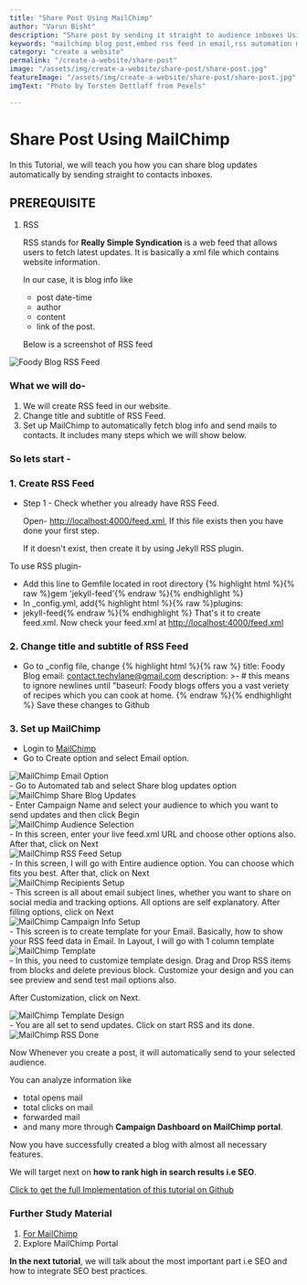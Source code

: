 ```yaml
---
title: "Share Post Using MailChimp"
author: "Varun Bisht"
description: "Share post by sending it straight to audience inboxes Using MailChimp"
keywords: "mailchimp blog post,embed rss feed in email,rss automation mailchimp,share blog updates mailchimp"
category: "create a website"
permalink: "/create-a-website/share-post"
image: "/assets/img/create-a-website/share-post/share-post.jpg"
featureImage: "/assets/img/create-a-website/share-post/share-post.jpg"
imgText: "Photo by Torsten Dettlaff from Pexels"

---
```

# Share Post Using MailChimp

In this Tutorial, we will teach you how you can share blog updates automatically by sending straight to contacts inboxes.

## PREREQUISITE

1. RSS

   RSS stands for **Really Simple Syndication** is a web feed that allows users to fetch latest updates.
It is basically a xml file which contains website information.

   In our case, it is blog info like
   - post date-time
   - author
   - content
   - link of the post.

   Below is a screenshot of RSS feed
<div class="imgCont">
  <img alt="Foody Blog RSS Feed" title="Foody Blog RSS Feed" src="/assets/img/create-a-website/share-post/foodyblog_rss_feed.png" />
</div>


### What we will do-

1. We will create RSS feed in our website.
2. Change title and subtitle of RSS Feed.
3. Set up MailChimp to automatically fetch blog info and send mails to contacts. It includes many steps which we will show below.


### So lets start -

### 1. Create RSS Feed
- Step 1 - Check whether you already have RSS Feed.

   Open- [http://localhost:4000/feed.xml](http://localhost:4000/feed.xml "http://localhost:4000/feed.xml"), If this file exists then you have done your first step.

   If it doesn't exist, then create it by using Jekyll RSS plugin.

To use RSS plugin-
   - Add this line to Gemfile located in root directory
   {% highlight html %}{% raw %}gem 'jekyll-feed'{% endraw %}{% endhighlight %}
   - In _config.yml, add{% highlight html %}{% raw %}plugins:
   - jekyll-feed{% endraw %}{% endhighlight %}
That's it to create feed.xml. Now check your feed.xml at [http://localhost:4000/feed.xml](http://localhost:4000/feed.xml "http://localhost:4000/feed.xml")
### 2. Change title and subtitle of RSS Feed
- Go to _config file, change
{% highlight html %}{% raw %}
title: Foody Blog
email: contact.techylane@gmail.com
description: >- # this means to ignore newlines until "baseurl:
  Foody blogs offers you a vast veriety of recipes which you can cook at home.
{% endraw %}{% endhighlight %}
Save these changes to Github
### 3. Set up MailChimp
- Login to [MailChimp](https://mailchimp.com "MailChimp")
- Go to Create option and select Email option.
<div class="imgCont">
  <img alt="MailChimp Email Option" title="MailChimp Email Option" src="/assets/img/create-a-website/share-post/mailchimp_email_option.png" />
</div>
- Go to Automated tab and select Share blog updates option
<div class="imgCont">
  <img alt="MailChimp Share Blog Updates" title="MailChimp Share Blog Updates" src="/assets/img/create-a-website/share-post/mailchimp_share_blog_updates.png" />
</div>
- Enter Campaign Name and select your audience to which you want to send updates and then click Begin
<div class="imgCont">
  <img alt="MailChimp Audience Selection" title="MailChimp Audience Selection" src="/assets/img/create-a-website/share-post/mailchimp_audience_selection.png" />
</div>
- In this screen, enter your live feed.xml URL and choose other options also.
After that, click on Next
<div class="imgCont">
  <img alt="MailChimp RSS Feed Setup" title="MailChimp RSS Feed Setup" src="/assets/img/create-a-website/share-post/mailchimp_rss_feed_setup.png" />
</div>
- In this screen, I will go with Entire audience option. You can choose which fits you best. After that, click on Next
<div class="imgCont">
  <img alt="MailChimp Recipients Setup" title="MailChimp Recipients Setup" src="/assets/img/create-a-website/share-post/mailchimp_recipients_setup.png" />
</div>
- This screen is all about email subject lines, whether you want to share on social media and tracking options. All options are self explanatory. After filling options, click on Next
<div class="imgCont">
  <img alt="MailChimp Campaign Info Setup" title="MailChimp Campaign Info Setup" src="/assets/img/create-a-website/share-post/mailchimp_campaign_info_setup.png" />
</div>
- This screen is to create template for your Email. Basically, how to show your RSS feed data in Email.
In Layout, I will go with 1 column template
<div class="imgCont">
  <img alt="MailChimp Template" title="MailChimp Template" src="/assets/img/create-a-website/share-post/mailchimp_template.png" />
</div>
- In this, you need to customize template design.
Drag and Drop RSS items from blocks and delete previous block. Customize your design and you can see preview and send test mail options also.

   After Customization, click on Next.
<div class="imgCont">
  <img alt="MailChimp Template Design" title="MailChimp Template Design" src="/assets/img/create-a-website/share-post/mailchimp_template_design.png" />
</div>
- You are all set to send updates. Click on start RSS and its done.
<div class="imgCont">
  <img alt="MailChimp RSS Done" title="MailChimp RSS Done" src="/assets/img/create-a-website/share-post/mailchimp_rss_done.png" />
</div>

Now Whenever you create a post, it will automatically send to your selected audience.

You can analyze information like
- total opens mail
- total clicks on mail
- forwarded mail
- and many more through **Campaign Dashboard on MailChimp portal**.

Now you have successfully created a blog with almost all necessary features.

We will target next on **how to rank high in search results i.e SEO**.

<a href="https://github.com/vbisht7038/vbisht7038.github.io.git">Click to get the full Implementation of this tutorial on Github</a>

### Further Study Material
1. [For MailChimp](https://mailchimp.com "MailChimp")
2. Explore MailChimp Portal

**In the next tutorial**, we will talk about the most important part i.e SEO and how to integrate SEO best practices.
